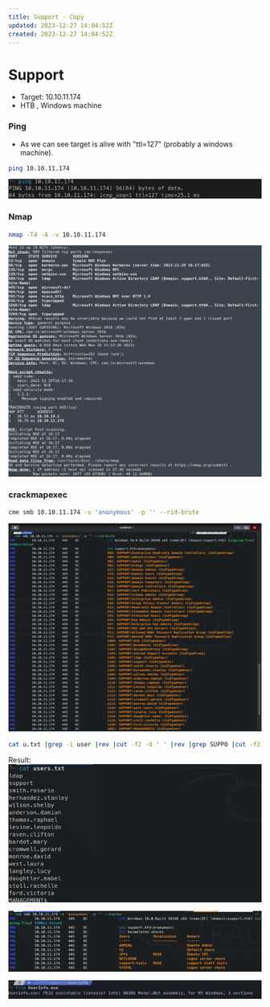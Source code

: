 ```yaml
---
title: Support - Copy
updated: 2023-12-27 14:04:52Z
created: 2023-12-27 14:04:52Z
---
```


# Support

- Target: 10.10.11.174
- HTB , Windows machine

### Ping

- As we can see target is alive with "ttl=127" (probably a windows machine).

```bash
ping 10.10.11.174
```
![Pasted image 20231129112024 1.png](../_resources/Pasted%20image%2020231129112024%201.png)

### Nmap

```bash
nmap -T4 -A -v 10.10.11.174
```
![Pasted image 20231129114303.png](../_resources/Pasted%20image%2020231129114303.png)

### crackmapexec

```bash
cme smb 10.10.11.174 -u 'anonymous' -p '' --rid-brute
```
![Pasted image 20231130101102.png](../_resources/Pasted%20image%2020231130101102.png)



```bash
cat u.txt |grep -i user |rev |cut -f2 -d ' ' |rev |grep SUPPO |cut -f2 -d '\' |grep -Ev (DC|SVC) |tail -n +4 > users.txt
```

Result:  
![Pasted image 20231130160809.png](../_resources/Pasted%20image%2020231130160809.png)

![Pasted image 20231130162733.png](../_resources/Pasted%20image%2020231130162733.png)

![Pasted image 20231130195435.png](../_resources/Pasted%20image%2020231130195435.png)


